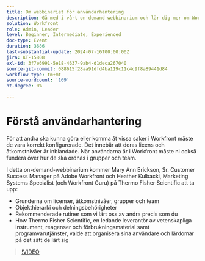 ```yaml
---
title: Om webbinariet för användarhantering
description: Gå med i vårt on-demand-webbinarium och lär dig mer om Workfront användarinställningar och organisation. Lär dig av Thermo Fisher Scientific och Adobe Workfront experter om licenser, åtkomstnivåer, grupper, team, objekthierarki, behörigheter för delning och effektiva metoder för användarhantering.
solution: Workfront
role: Admin, Leader
level: Beginner, Intermediate, Experienced
doc-type: Event
duration: 3686
last-substantial-update: 2024-07-16T00:00:00Z
jira: KT-15808
exl-id: 3f7e6991-5e18-4637-9ab4-d1deca267040
source-git-commit: 088615f28aa91dfd4ba119c11c4c9f8a89441d84
workflow-type: tm+mt
source-wordcount: '169'
ht-degree: 0%

---
```


# Förstå användarhantering

För att andra ska kunna göra eller komma åt vissa saker i Workfront måste de vara korrekt konfigurerade. Det innebär att deras licens och åtkomstnivåer är inblandade. När användarna är i Workfront måste ni också fundera över hur de ska ordnas i grupper och team.

I detta on-demand-webbinarium kommer Mary Ann Erickson, Sr. Customer Success Manager på Adobe Workfront och Heather Kulbacki, Marketing Systems Specialist (och Workfront Guru) på Thermo Fisher Scientific att ta upp:

* Grunderna om licenser, åtkomstnivåer, grupper och team
* Objekthierarki och delningsbehörigheter
* Rekommenderade rutiner som vi lärt oss av andra precis som du
* How Thermo Fisher Scientific, en ledande leverantör av vetenskapliga instrument, reagenser och förbrukningsmaterial samt programvarutjänster, valde att organisera sina användare och lärdomar på det sätt de lärt sig

>[!VIDEO](https://video.tv.adobe.com/v/3431001/?learn=on)
